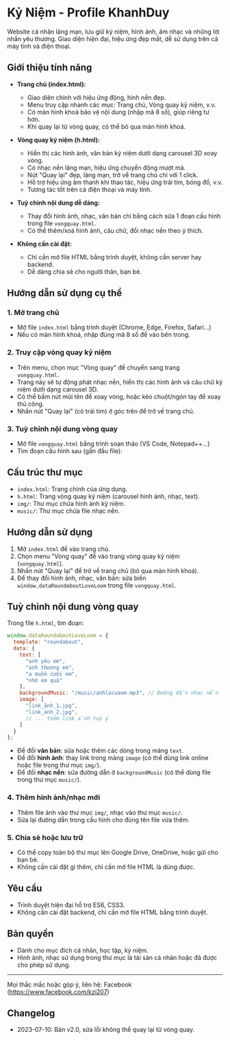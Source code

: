 
# Kỷ Niệm - Profile KhanhDuy

Website cá nhân lãng mạn, lưu giữ kỷ niệm, hình ảnh, âm nhạc và những lời nhắn yêu thương. Giao diện hiện đại, hiệu ứng đẹp mắt, dễ sử dụng trên cả máy tính và điện thoại.

## Giới thiệu tính năng

- **Trang chủ (index.html):**
  - Giao diện chính với hiệu ứng động, hình nền đẹp.
  - Menu truy cập nhanh các mục: Trang chủ, Vòng quay kỷ niệm, v.v.
  - Có màn hình khoá bảo vệ nội dung (nhập mã 8 số), giúp riêng tư hơn.
  - Khi quay lại từ vòng quay, có thể bỏ qua màn hình khoá.

- **Vòng quay kỷ niệm (h.html):**
  - Hiển thị các hình ảnh, văn bản kỷ niệm dưới dạng carousel 3D xoay vòng.
  - Có nhạc nền lãng mạn, hiệu ứng chuyển động mượt mà.
  - Nút "Quay lại" đẹp, lãng mạn, trở về trang chủ chỉ với 1 click.
  - Hỗ trợ hiệu ứng âm thanh khi thao tác, hiệu ứng trái tim, bóng đổ, v.v.
  - Tương tác tốt trên cả điện thoại và máy tính.

- **Tuỳ chỉnh nội dung dễ dàng:**
  - Thay đổi hình ảnh, nhạc, văn bản chỉ bằng cách sửa 1 đoạn cấu hình trong file `vongquay.html`.
  - Có thể thêm/xoá hình ảnh, câu chữ, đổi nhạc nền theo ý thích.

- **Không cần cài đặt:**
  - Chỉ cần mở file HTML bằng trình duyệt, không cần server hay backend.
  - Dễ dàng chia sẻ cho người thân, bạn bè.

## Hướng dẫn sử dụng cụ thể

### 1. Mở trang chủ
- Mở file `index.html` bằng trình duyệt (Chrome, Edge, Firefox, Safari...)
- Nếu có màn hình khoá, nhập đúng mã 8 số để vào bên trong.

### 2. Truy cập vòng quay kỷ niệm
- Trên menu, chọn mục "Vòng quay" để chuyển sang trang `vongquay.html`.
- Trang này sẽ tự động phát nhạc nền, hiển thị các hình ảnh và câu chữ kỷ niệm dưới dạng carousel 3D.
- Có thể bấm nút mũi tên để xoay vòng, hoặc kéo chuột/ngón tay để xoay thủ công.
- Nhấn nút "Quay lại" (có trái tim) ở góc trên để trở về trang chủ.

### 3. Tuỳ chỉnh nội dung vòng quay
- Mở file `vongquay.html` bằng trình soạn thảo (VS Code, Notepad++...)
- Tìm đoạn cấu hình sau (gần đầu file):

## Cấu trúc thư mục
- `index.html`: Trang chính của ứng dụng.
- `h.html`: Trang vòng quay kỷ niệm (carousel hình ảnh, nhạc, text).
- `img/`: Thư mục chứa hình ảnh kỷ niệm.
- `music/`: Thư mục chứa file nhạc nền.

## Hướng dẫn sử dụng
1. Mở `index.html` để vào trang chủ.
2. Chọn menu "Vòng quay" để vào trang vòng quay kỷ niệm (`vongquay.html`).
3. Nhấn nút "Quay lại" để trở về trang chủ (bỏ qua màn hình khoá).
4. Để thay đổi hình ảnh, nhạc, văn bản: sửa biến `window.dataRoundaboutLoveLoom` trong file `vongquay.html`.

## Tuỳ chỉnh nội dung vòng quay
Trong file `h.html`, tìm đoạn:

```js
window.dataRoundaboutLoveLoom = {
  template: "roundabout",
  data: {
    text: [
      "anh yêu em",
      "anh thương em",
      "a muốn cưới em",
      "nhớ em quá"
    ],
    backgroundMusic: "/music/anhlacuaem.mp3", // Đường dẫn nhạc nền
    image: [
      "link_ảnh_1.jpg",
      "link_ảnh_2.jpg",
      // ... thêm link ảnh tuỳ ý
    ]
  }
};
```

- Để đổi **văn bản**: sửa hoặc thêm các dòng trong mảng `text`.
- Để đổi **hình ảnh**: thay link trong mảng `image` (có thể dùng link online hoặc file trong thư mục `img/`).
- Để đổi **nhạc nền**: sửa đường dẫn ở `backgroundMusic` (có thể dùng file trong thư mục `music/`).

### 4. Thêm hình ảnh/nhạc mới
- Thêm file ảnh vào thư mục `img/`, nhạc vào thư mục `music/`.
- Sửa lại đường dẫn trong cấu hình cho đúng tên file vừa thêm.

### 5. Chia sẻ hoặc lưu trữ
- Có thể copy toàn bộ thư mục lên Google Drive, OneDrive, hoặc gửi cho bạn bè.
- Không cần cài đặt gì thêm, chỉ cần mở file HTML là dùng được.

## Yêu cầu
- Trình duyệt hiện đại hỗ trợ ES6, CSS3.
- Không cần cài đặt backend, chỉ cần mở file HTML bằng trình duyệt.

## Bản quyền
- Dành cho mục đích cá nhân, học tập, kỷ niệm.
- Hình ảnh, nhạc sử dụng trong thư mục là tài sản cá nhân hoặc đã được cho phép sử dụng.

---
Mọi thắc mắc hoặc góp ý, liên hệ: Facebook (https://www.facebook.com/kzi207)
## Changelog
- 2023-07-10: Bản v2.0, sửa lỗi không thể quay lại từ vòng quay.


